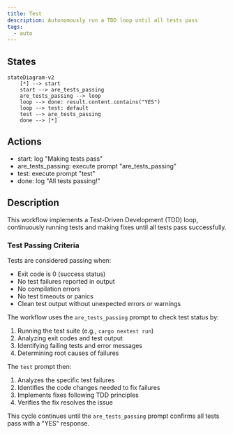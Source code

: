 ```yaml
---
title: Test
description: Autonomously run a TDD loop until all tests pass
tags:
  - auto
---
```


## States

```mermaid
stateDiagram-v2
    [*] --> start
    start --> are_tests_passing
    are_tests_passing --> loop
    loop --> done: result.content.contains("YES")
    loop --> test: default
    test --> are_tests_passing
    done --> [*]
```

## Actions

- start: log "Making tests pass"
- are_tests_passing: execute prompt "are_tests_passing"
- test: execute prompt "test"
- done: log "All tests passing!"

## Description

This workflow implements a Test-Driven Development (TDD) loop, continuously running tests and making fixes until all tests pass successfully.

### Test Passing Criteria

Tests are considered passing when:
- Exit code is 0 (success status)
- No test failures reported in output
- No compilation errors
- No test timeouts or panics
- Clean test output without unexpected errors or warnings

The workflow uses the `are_tests_passing` prompt to check test status by:
1. Running the test suite (e.g., `cargo nextest run`)
2. Analyzing exit codes and test output
3. Identifying failing tests and error messages
4. Determining root causes of failures

The `test` prompt then:
1. Analyzes the specific test failures
2. Identifies the code changes needed to fix failures
3. Implements fixes following TDD principles
4. Verifies the fix resolves the issue

This cycle continues until the `are_tests_passing` prompt confirms all tests pass with a "YES" response.
